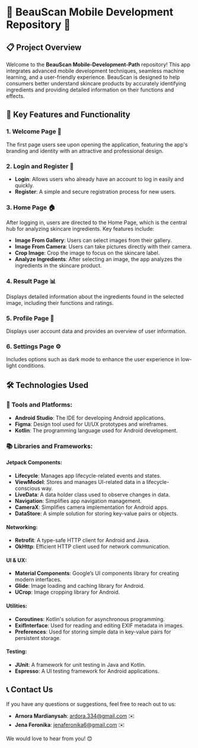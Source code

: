 # 🌟 BeauScan Mobile Development Repository 🌟

## 📋 Project Overview
Welcome to the **BeauScan Mobile-Development-Path** repository! This app integrates advanced mobile development techniques, seamless machine learning, and a user-friendly experience. BeauScan is designed to help consumers better understand skincare products by accurately identifying ingredients and providing detailed information on their functions and effects.

## 🔑 Key Features and Functionality

### 1. **Welcome Page** 👋
The first page users see upon opening the application, featuring the app's branding and identity with an attractive and professional design.

### 2. **Login and Register** 🔑
- **Login**: Allows users who already have an account to log in easily and quickly.
- **Register**: A simple and secure registration process for new users.

### 3. **Home Page** 🏠
After logging in, users are directed to the Home Page, which is the central hub for analyzing skincare ingredients. Key features include:
- **Image From Gallery**: Users can select images from their gallery.
- **Image From Camera**: Users can take pictures directly with their camera.
- **Crop Image**: Crop the image to focus on the skincare label.
- **Analyze Ingredients**: After selecting an image, the app analyzes the ingredients in the skincare product.

### 4. **Result Page** 📊
Displays detailed information about the ingredients found in the selected image, including their functions and ratings.

### 5. **Profile Page** 👤
Displays user account data and provides an overview of user information.

### 6. **Settings Page** ⚙️
Includes options such as dark mode to enhance the user experience in low-light conditions.

## 🛠️ Technologies Used

### 🔧 Tools and Platforms:
- **Android Studio**: The IDE for developing Android applications.
- **Figma**: Design tool used for UI/UX prototypes and wireframes.
- **Kotlin**: The programming language used for Android development.

### 📚 Libraries and Frameworks:

#### Jetpack Components:
- **Lifecycle**: Manages app lifecycle-related events and states.
- **ViewModel**: Stores and manages UI-related data in a lifecycle-conscious way.
- **LiveData**: A data holder class used to observe changes in data.
- **Navigation**: Simplifies app navigation management.
- **CameraX**: Simplifies camera implementation for Android apps.
- **DataStore**: A simple solution for storing key-value pairs or objects.

#### Networking:
- **Retrofit**: A type-safe HTTP client for Android and Java.
- **OkHttp**: Efficient HTTP client used for network communication.

#### UI & UX:
- **Material Components**: Google’s UI components library for creating modern interfaces.
- **Glide**: Image loading and caching library for Android.
- **UCrop**: Image cropping library for Android.

#### Utilities:
- **Coroutines**: Kotlin's solution for asynchronous programming.
- **ExifInterface**: Used for reading and editing EXIF metadata in images.
- **Preferences**: Used for storing simple data in key-value pairs for persistent storage.

#### Testing:
- **JUnit**: A framework for unit testing in Java and Kotlin.
- **Espresso**: A UI testing framework for Android applications.

## 📞 Contact Us

If you have any questions or suggestions, feel free to reach out to us:

- **Arnora Mardianysah**: [ardora.334@gmail.com](mailto:ardora.334@gmail.com) ✉️
- **Jena Feronika**: [jenaferonika6@gmail.com](mailto:jenaferonika6@gmail.com) ✉️

We would love to hear from you! 😊
